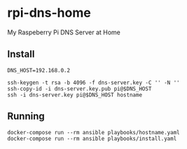 # rpi-dns-home

My Raspeberry Pi DNS Server at Home

## Install

```
DNS_HOST=192.168.0.2
```

```
ssh-keygen -t rsa -b 4096 -f dns-server.key -C '' -N ''
ssh-copy-id -i dns-server.key.pub pi@$DNS_HOST
ssh -i dns-server.key pi@$DNS_HOST hostname
```

## Running

```
docker-compose run --rm ansible playbooks/hostname.yaml
docker-compose run --rm ansible playbooks/install.yaml
```
